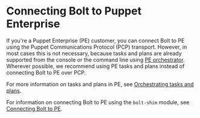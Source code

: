 # Connecting Bolt to Puppet Enterprise

If you're a Puppet Enterprise (PE) customer, you can connect Bolt to PE using
the Puppet Communications Protocol (PCP) transport. However, in most cases this
is not necessary, because tasks and plans are already supported from the console
or the command line using
[PE orchestrator](https://puppet.com/docs/pe/latest/running_jobs_with_puppet_orchestrator_overview.html).
Wherever possible, we recommend using PE tasks and plans instead of connecting
Bolt to PE over PCP. 

For more information on tasks and plans in PE, see [Orchestrating tasks and plans](https://puppet.com/docs/pe/latest/orchestrating_puppet_and_tasks.html).

For information on connecting Bolt to PE using the `bolt-shim` module, see
[Connecting Bolt to
PE](https://github.com/puppetlabs/puppetlabs-bolt_shim/blob/master/docs/connect_bolt_pe.md).
